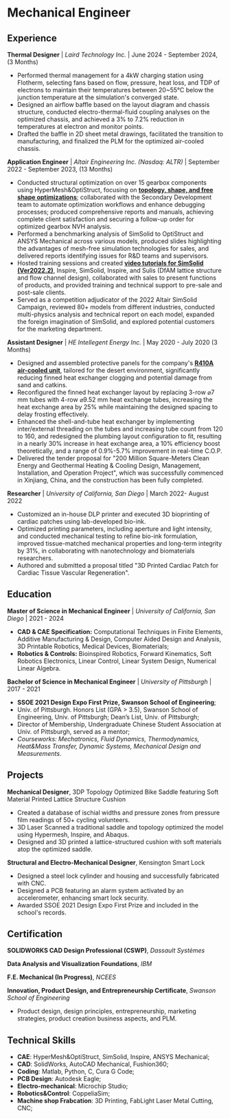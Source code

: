 # Mechanical Engineer

## Experience
**Thermal Designer** | *Laird Technology Inc.* | June 2024 - September 2024, (3 Months)
- Performed thermal management for a 4kW charging station using Flotherm, selecting fans based on flow, pressure, heat loss, and TDP of electrons to maintain their temperatures between 20~55°C below the junction temperature at the simulation's converged state.
- Designed an airflow baffle based on the layout diagram and chassis structure, conducted electro-thermal-fluid coupling analyses on the optimized chassis, and achieved a 3% to 7.2% reduction in temperatures at electron and monitor points.
- Drafted the baffle in 2D sheet metal drawings, facilitated the transition to manufacturing, and finalized the PLM for the optimized air-cooled chassis.
  
**Application Engineer** | *Altair Engineering Inc. (Nasdaq: ALTR)* | September 2022 - September 2023, (13 Months)
- Conducted structural optimization on over 15 gearbox components using HyperMesh&OptiStruct, focusing on [<b><u>topology, shape, and free shape optimizations</u></b>](/Altair_Intern_Samples/Gearbox_Sample/Altair_1.md); collaborated with the Secondary Development team to automate optimization workflows and enhance debugging processes; produced comprehensive reports and manuals, achieving complete client satisfaction and securing a follow-up order for optimized gearbox NVH analysis.
- Performed a benchmarking analysis of SimSolid to OptiStruct and ANSYS Mechanical across various models, produced slides highlighting the advantages of mesh-free simulation technologies for sales, and delivered reports identifying issues for R&D teams and supervisors.
- Hosted training sessions and created [<b><u>video tutorials for SimSolid (Ver2022.2)</u></b>](/Altair_Intern_Samples/SimSolid_Tutorial_Sample/Altair_2.md), Inspire, SimSolid, Inspire, and Sulis (DfAM lattice structure and flow channel design), collaborated with sales to present functions of products, and provided training and technical support to pre-sale and post-sale clients.
- Served as a competition adjudicator of the 2022 Altair SimSolid Campaign, reviewed 80+ models from different industries, conducted multi-physics analysis and technical report on each model, expanded the foreign imagination of SimSolid, and explored potential customers for the marketing department.

**Assistant Designer** | *HE Intellegent Energy Inc.* | May 2020 - July 2020 (3 Months)
- Designed and assembled protective panels for the company's [<b><u>R410A air-cooled unit</u></b>](/HE_Intern_Samples/HE_1.md), tailored for the desert environment, significantly reducing finned heat exchanger clogging and potential damage from sand and catkins.
- Reconfigured the finned heat exchanger layout by replacing 3-row ⌀7 mm tubes with 4-row ⌀9.52 mm heat exchange tubes, increasing the heat exchange area by 25% while maintaining the designed spacing to delay frosting effectively.
- Enhanced the shell-and-tube heat exchanger by implementing inter/external threading on the tubes and increasing tube count from 120 to 160, and redesigned the plumbing layout configuration to fit, resulting in a nearly 30% increase in heat exchange area, a 10% efficiency boost theoretically, and a range of 0.9%-5.7% improvement in real-time C.O.P.
- Delivered the tender proposal for "200 Million Square-Meters Clean Energy and Geothermal Heating & Cooling Design, Management, Installation, and Operation Project", which was successfully commenced in Xinjiang, China, and the construction has been fully completed.

**Researcher** | *University of California, San Diego* | March 2022- August 2022
- Customized an in-house DLP printer and executed 3D bioprinting of cardiac patches using lab-developed bio-ink.
- Optimized printing parameters, including aperture and light intensity, and conducted mechanical testing to refine bio-ink formulation, improved tissue-matched mechanical properties and long-term integrity by 31%, in collaborating with nanotechnology and biomaterials researchers.
- Authored and submitted a proposal titled "3D Printed Cardiac Patch for Cardiac Tissue Vascular Regeneration".
  
## Education
**Master of Science in Mechanical Engineer** | *University of California, San Diego* | 2021 - 2024
- **CAD & CAE Specification:** Computational Techniques in Finite Elements, Additive Manufacturing & Design,  Computer Aided Design and Analysis, 3D Printable Robotics, Medical Devices, Biomaterials;
- **Robotics & Controls:** Bioinspired Robotics, Forward Kinematics, Soft Robotics Electronics, Linear Control, Linear System Design, Numerical Linear Algebra.

**Bachelor of Science in Mechanical Engineer** | *University of Pittsburgh* | 2017 - 2021
- **SSOE 2021 Design Expo First Prize, Swanson School of Engineering**;
- Univ. of Pittsburgh. Honors List (GPA > 3.5), Swanson School of Engineering, Univ. of Pittsburgh; Dean’s List, Univ. of Pittsburgh;
- Director of  Membership, Undergraduate Chinese Student Association at Univ. of Pittsburgh, served as a mentor;
- *Courseworks: Mechatronics, Fluid Dynamics, Thermodynamics, Heat&Mass Transfer, Dynamic Systems, Mechanical Design and Measurements*.

## Projects
**Mechanical Designer**, 3DP Topology Optimized Bike Saddle featuring Soft Material Printed Lattice Structure Cushion
- Created a database of ischial widths and pressure zones from pressure film readings of 50+ cycling volunteers.
- 3D Laser Scanned a traditional saddle and topology optimized the model using Hypermesh, Inspire, and Abaqus.
- Designed and 3D printed a lattice-structured cushion with soft materials atop the optimized saddle.

**Structural and Electro-Mechanical Designer**, Kensington Smart Lock
- Designed a steel lock cylinder and housing and successfully fabricated with CNC.
- Designed a PCB featuring an alarm system activated by an accelerometer, enhancing smart lock security.
- Awarded SSOE 2021 Design Expo First Prize and included in the school's records.

## Certification
**SOLIDWORKS CAD Design Professional (CSWP)**, *Dassault Systèmes*

**Data Analysis and Visualization Foundations**, *IBM*

**F.E. Mechanical (In Progress)**, *NCEES*

**Innovation, Product Design, and Entrepreneurship Certificate**, *Swanson School of Engineering*
- Product design, design principles, entrepreneurship, marketing strategies, product creation business aspects, and PLM.	

## Technical Skills
- **CAE**: HyperMesh&OptiStruct, SimSolid, Inspire, ANSYS Mechanical;
- **CAD**: SolidWorks, AutoCAD Mechanical, Fushion360;
- **Coding**: Matlab, Python, C, Cura G Code;
- **PCB Design**: Autodesk Eagle;
- **Electro-mechanical**: Microchip Studio;
- **Robotics&Control**: CoppeliaSim;
- **Machine shop Frabcation**: 3D Printing, FabLight Laser Metal Cutting, CNC;
